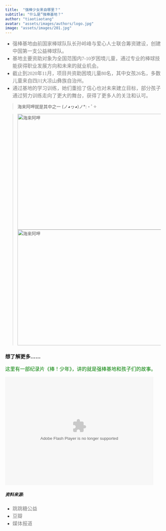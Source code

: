 ```yaml
---
title:  "强棒少女来自哪里？"
subtitle: "什么是“强棒基地？"
author: "tiaotiaotang"
avatar: "assets/images/authors/logo.jpg"
image: "assets/images/201.jpg"
---
```

  

* <font face="微软雅黑" color=grey size=3>强棒基地由前国家棒球队队长孙岭峰与爱心人士联合筹资建设，创建中国第一支公益棒球队。</font>
* <font face="微软雅黑" color=grey size=3>基地主要资助对象为全国范围内7-10岁困境儿童，通过专业的棒球技能获得职业发展方向和未来的就业机会。</font>
* <font face="微软雅黑" color=grey size=3>截止到2020年11月，项目共资助困境儿童80名，其中女孩26名，多数儿童来自四川大凉山彝族自治州。</font>
* <font face="微软雅黑" color=grey size=3>通过基地的学习训练，她们重拾了信心也对未来建立目标，部分孩子通过努力训练走向了更大的舞台，获得了更多人的关注和认可。</font>


> 海来阿呷就是其中之一 (ノ◕ヮ◕)ノ*:・ﾟ✧  

> <img style="width:500px;height:374px" src="https://tva1.sinaimg.cn/large/e6c9d24ely1gojgp6dcnzj20k00dcjye.jpg" alt="海来阿呷" aligh=center />
> <img style="width:500px;height:374px" src="https://tva1.sinaimg.cn/large/e6c9d24ely1gojgpplvakj20k00dc7wh.jpg" alt="海来阿呷" aligh=center />

### 想了解更多……

<font face="微软雅黑" color=green size=3>这里有一部纪录片《棒！少年》，讲的就是强棒基地和孩子们的故事。</font>

<embed src="//player.video.iqiyi.com/98867aebcad3707d9ebc15181e525d32/0/0/v_2devacrawbk.swf-albumId=8624586382682700-tvId=8624586382682700-isPurchase=0-cnId=undefined" allowFullScreen="true" quality="high" width="480" height="350" align="middle" allowScriptAccess="always" type="application/x-shockwave-flash"></embed>

##### 资料来源:
* <font face="微软雅黑" color=grey size=3> 跳跳糖公益 </font>
* <font face="微软雅黑" color=grey size=3> 豆瓣 </font>
* <font face="微软雅黑" color=grey size=3> 媒体报道 </font>
